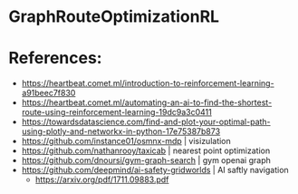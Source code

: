 # GraphRouteOptimizationRL

# References:
+ https://heartbeat.comet.ml/introduction-to-reinforcement-learning-a91beec7f830
+ https://heartbeat.comet.ml/automating-an-ai-to-find-the-shortest-route-using-reinforcement-learning-19dc9a3c0411
+ https://towardsdatascience.com/find-and-plot-your-optimal-path-using-plotly-and-networkx-in-python-17e75387b873
+ https://github.com/instance01/osmnx-mdp | visizulation
+ https://github.com/nathanrooy/taxicab | nearest point optimization
+ https://github.com/dnoursi/gym-graph-search | gym openai graph
+ https://github.com/deepmind/ai-safety-gridworlds | AI saftly navigation 
  - https://arxiv.org/pdf/1711.09883.pdf